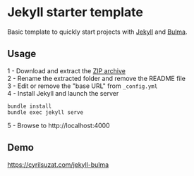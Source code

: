 # Jekyll starter template

Basic template to quickly start projects with [Jekyll](https://jekyllrb.com/) and [Bulma](https://bulma.io/).

## Usage

1 - Download and extract the [ZIP archive](https://github.com/cyrilsuzat/jekyll-bulma/archive/main.zip)  
2 - Rename the extracted folder and remove the README file  
3 - Edit or remove the "base URL" from `_config.yml`  
4 - Install Jekyll and launch the server  

```
bundle install
bundle exec jekyll serve
```

5 - Browse to http://localhost:4000

## Demo

https://cyrilsuzat.com/jekyll-bulma
